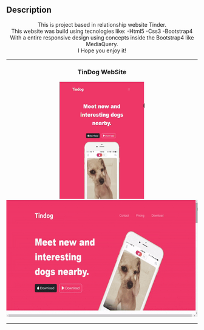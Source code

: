 ## Description 

  <p align="center">
    This is project based in relationship website Tinder.
    <br>
    This website was build using tecnologies like:
    -Html5
    -Css3
    -Bootstrap4
    <br>
    With a entire responsive design using concepts inside the Bootstrap4 like MediaQuery.
    <br>I Hope you enjoy it!
    <hr>
   </p>
  
  
  <div align="center">
  <h3>TinDog WebSite</h3>
    <img width="225" height="308" src="https://github.com/jlrocha99/Tin-Dog-Website/blob/master/assets/to_readme/Tin-dog-responsive.gif">
    <img width="600" height="308" src="https://github.com/jlrocha99/Tin-Dog-Website/blob/master/assets/to_readme/tin-dog-desktop.gif">
  </div>
  
  <hr>
  
 
 
  
  

  
  
